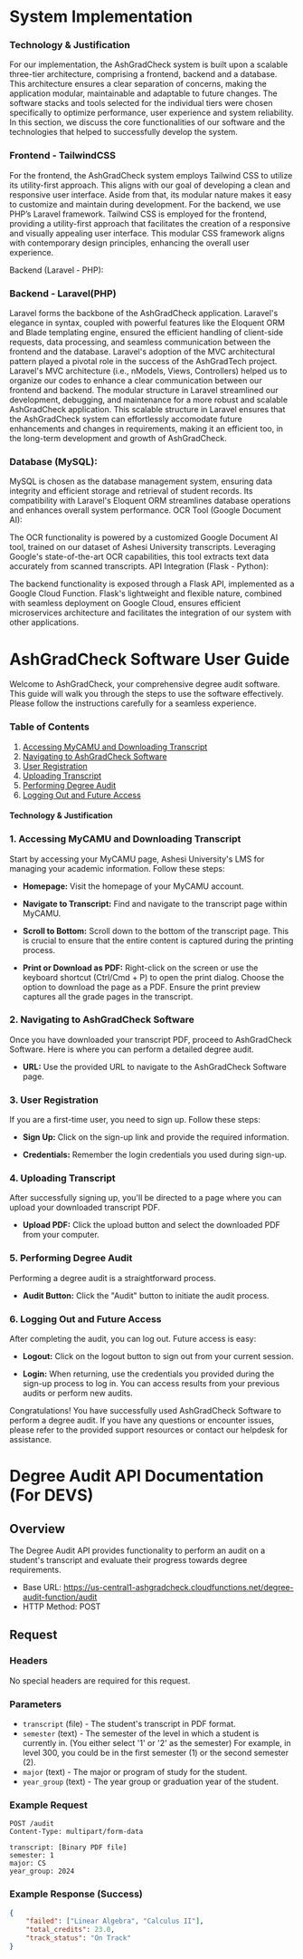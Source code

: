 # System Implementation

### Technology & Justification

For our implementation, the AshGradCheck system is built upon a scalable three-tier architecture, comprising a frontend, backend and a database. This architecture ensures a clear separation of concerns, making the application modular, maintainable and adaptable to future changes. The software stacks and tools selected for the individual tiers were chosen specifically to optimize performance, user experience and system reliability. In this section, we discuss the core functionalities of our software and the technologies that helped to successfully develop the system. 


### Frontend - TailwindCSS
For the frontend, the AshGradCheck system employs Tailwind CSS to utilize its utility-first approach. This aligns with our goal of developing a clean and responsive user interface. Aside from that, its modular nature makes it easy to customize and maintain during development. For the backend, we use PHP’s Laravel framework.
Tailwind CSS is employed for the frontend, providing a utility-first approach that facilitates the creation of a responsive and visually appealing user interface. This modular CSS framework aligns with contemporary design principles, enhancing the overall user experience.


Backend (Laravel - PHP):

### Backend - Laravel(PHP)
Laravel forms the backbone of the AshGradCheck application. Laravel's elegance in syntax, coupled with powerful features like the Eloquent ORM and Blade templating engine, ensured the efficient handling of client-side requests, data processing, and seamless communication between the frontend and the database.  Laravel's adoption of the MVC architectural pattern played a pivotal role in the success of the AshGradTech project. Laravel's MVC architecture (i.e., nModels, Views, Controllers) helped us to organize our codes to enhance a clear communication between our frontend and backend. The modular structure in Laravel streamlined our development, debugging, and maintenance for a more robust and scalable AshGradCheck application. This scalable structure in Laravel ensures that the AshGradCheck system can effortlessly accomodate future enhancements and changes in requirements, making it an efficient too, in the long-term development and growth of AshGradCheck.



### Database (MySQL):

MySQL is chosen as the database management system, ensuring data integrity and efficient storage and retrieval of student records. Its compatibility with Laravel's Eloquent ORM streamlines database operations and enhances overall system performance.
OCR Tool (Google Document AI):

The OCR functionality is powered by a customized Google Document AI tool, trained on our dataset of Ashesi University transcripts. Leveraging Google's state-of-the-art OCR capabilities, this tool extracts text data accurately from scanned transcripts.
API Integration (Flask - Python):

The backend functionality is exposed through a Flask API, implemented as a Google Cloud Function. Flask's lightweight and flexible nature, combined with seamless deployment on Google Cloud, ensures efficient microservices architecture and facilitates the integration of our system with other applications.


# AshGradCheck Software User Guide

Welcome to AshGradCheck, your comprehensive degree audit software. This guide will walk you through the steps to use the software effectively. Please follow the instructions carefully for a seamless experience.

### Table of Contents
1. [Accessing MyCAMU and Downloading Transcript](#accessing-mycamu-and-downloading-transcript)
2. [Navigating to AshGradCheck Software](#navigating-to-ashgradcheck-software)
3. [User Registration](#user-registration)
4. [Uploading Transcript](#uploading-transcript)
5. [Performing Degree Audit](#performing-degree-audit)
6. [Logging Out and Future Access](#logging-out-and-future-access)
  

#### Technology & Justification<a name="technology--justification"></a>

### 1. Accessing MyCAMU and Downloading Transcript<a name="accessing-mycamu-and-downloading-transcript"></a>

Start by accessing your MyCAMU page, Ashesi University's LMS for managing your academic information. Follow these steps:

- **Homepage:** Visit the homepage of your MyCAMU account.

- **Navigate to Transcript:** Find and navigate to the transcript page within MyCAMU.

- **Scroll to Bottom:** Scroll down to the bottom of the transcript page. This is crucial to ensure that the entire content is captured during the printing process.

- **Print or Download as PDF:** Right-click on the screen or use the keyboard shortcut (Ctrl/Cmd + P) to open the print dialog. Choose the option to download the page as a PDF. Ensure the print preview captures all the grade pages in the transcript.

### 2. Navigating to AshGradCheck Software<a name="navigating-to-ashgradcheck-software"></a>

Once you have downloaded your transcript PDF, proceed to AshGradCheck Software. Here is where you can perform a detailed degree audit.

- **URL:** Use the provided URL to navigate to the AshGradCheck Software page.

### 3. User Registration<a name="user-registration"></a>

If you are a first-time user, you need to sign up. Follow these steps:

- **Sign Up:** Click on the sign-up link and provide the required information.
  
- **Credentials:** Remember the login credentials you used during sign-up.

### 4. Uploading Transcript<a name="uploading-transcript"></a>

After successfully signing up, you'll be directed to a page where you can upload your downloaded transcript PDF.

- **Upload PDF:** Click the upload button and select the downloaded PDF from your computer.

### 5. Performing Degree Audit<a name="performing-degree-audit"></a>

Performing a degree audit is a straightforward process.

- **Audit Button:** Click the "Audit" button to initiate the audit process.

### 6. Logging Out and Future Access<a name="logging-out-and-future-access"></a>

After completing the audit, you can log out. Future access is easy:

- **Logout:** Click on the logout button to sign out from your current session.

- **Login:** When returning, use the credentials you provided during the sign-up process to log in. You can access results from your previous audits or perform new audits.

Congratulations! You have successfully used AshGradCheck Software to perform a degree audit. If you have any questions or encounter issues, please refer to the provided support resources or contact our helpdesk for assistance.




# Degree Audit API Documentation (For DEVS)

## Overview

The Degree Audit API provides functionality to perform an audit on a student's transcript and evaluate their progress towards degree requirements.

- Base URL: https://us-central1-ashgradcheck.cloudfunctions.net/degree-audit-function/audit
- HTTP Method: POST

## Request

### Headers

No special headers are required for this request.

### Parameters

- `transcript` (file) - The student's transcript in PDF format.
- `semester` (text) - The semester of the level in which a student is currently in. (You either select '1' or '2' as the semester) For example, in level 300, you could be in the first semester (1) or the second semester (2).
- `major` (text) - The major or program of study for the student.
- `year_group` (text) - The year group or graduation year of the student.

### Example Request

```http
POST /audit
Content-Type: multipart/form-data

transcript: [Binary PDF file]
semester: 1
major: CS
year_group: 2024
```

### Example Response (Success)
```json
{
    "failed": ["Linear Algebra", "Calculus II"],
    "total_credits": 23.0,
    "track_status": "On Track"
}
```
